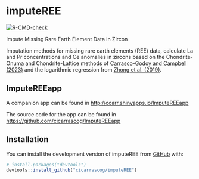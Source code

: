 
<!-- README.md is generated from README.Rmd. Please edit that file -->

# imputeREE

<!-- badges: start -->

[![R-CMD-check](https://github.com/cicarrascog/imputeREE/actions/workflows/R-CMD-check.yaml/badge.svg)](https://github.com/cicarrascog/imputeREE/actions/workflows/R-CMD-check.yaml)

<!-- badges: end -->

Impute Missing Rare Earth Element Data in Zircon

Imputation methods for missing rare earth elements (REE) data, calculate
La and Pr concentrations and Ce anomalies in zircons based on the
Chondrite-Onuma and Chondrite-Lattice methods of [Carrasco-Godoy and
Campbell (2023)](https://doi.org/10.1007/s00410-023-02025-9) and the
logarithmic regression from [Zhong et al.
(2019)](https://link.springer.com/article/10.1007/s00710-019-00682-y).

## ImputeREEapp

A companion app can be found in <http://ccarr.shinyapps.io/ImputeREEapp>

The source code for the app can be found in
<https://github.com/cicarrascog/ImputeREEapp>

## Installation

You can install the development version of imputeREE from
[GitHub](https://github.com/) with:

``` r
# install.packages("devtools")
devtools::install_github("cicarrascog/imputeREE")
```
